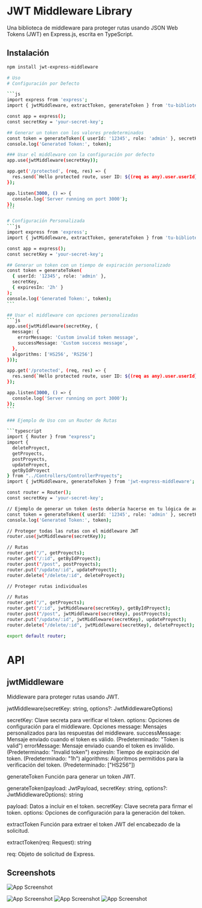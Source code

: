 # JWT Middleware Library

Una biblioteca de middleware para proteger rutas usando JSON Web Tokens (JWT) en Express.js, escrita en TypeScript.

## Instalación

````bash
npm install jwt-express-middleware

# Uso
# Configuración por Defecto

```js
import express from 'express';
import { jwtMiddleware, extractToken, generateToken } from 'tu-biblioteca-jwt';

const app = express();
const secretKey = 'your-secret-key';

## Generar un token con los valores predeterminados
const token = generateToken({ userId: '12345', role: 'admin' }, secretKey);
console.log('Generated Token:', token);

### Usar el middleware con la configuración por defecto
app.use(jwtMiddleware(secretKey));

app.get('/protected', (req, res) => {
  res.send(`Hello protected route, user ID: ${(req as any).user.userId}`);
});

app.listen(3000, () => {
  console.log('Server running on port 3000');
});
```

# Configuración Personalizada
```js
import express from 'express';
import { jwtMiddleware, extractToken, generateToken } from 'tu-biblioteca-jwt';

const app = express();
const secretKey = 'your-secret-key';

## Generar un token con un tiempo de expiración personalizado
const token = generateToken(
  { userId: '12345', role: 'admin' },
  secretKey,
  { expiresIn: '2h' }
);
console.log('Generated Token:', token);
```

## Usar el middleware con opciones personalizadas
```js
app.use(jwtMiddleware(secretKey, {
  message: {
    errorMessage: 'Custom invalid token message',
    successMessage: 'Custom success message',
  },
  algorithms: ['HS256', 'RS256']
}));

app.get('/protected', (req, res) => {
  res.send(`Hello protected route, user ID: ${(req as any).user.userId}`);
});

app.listen(3000, () => {
  console.log('Server running on port 3000');
});
```

### Ejemplo de Uso con un Router de Rutas

```typescript
import { Router } from "express";
import {
  deleteProyect,
  getProyects,
  postProyects,
  updateProyect,
  getByIdProyect
} from "../Controllers/ControllerProyects";
import { jwtMiddleware, generateToken } from 'jwt-express-middleware';

const router = Router();
const secretKey = 'your-secret-key';

// Ejemplo de generar un token (esto debería hacerse en tu lógica de autenticación y no aquí)
const token = generateToken({ userId: '12345', role: 'admin' }, secretKey);
console.log('Generated Token:', token);

// Proteger todas las rutas con el middleware JWT
router.use(jwtMiddleware(secretKey));

// Rutas
router.get("/", getProyects);
router.get("/:id", getByIdProyect);
router.post("/post", postProyects);
router.put("/update/:id", updateProyect);
router.delete("/delete/:id", deleteProyect);

// Proteger rutas individuales

// Rutas
router.get("/", getProyects);
router.get("/:id", jwtMiddleware(secretKey), getByIdProyect);
router.post("/post", jwtMiddleware(secretKey), postProyects);
router.put("/update/:id", jwtMiddleware(secretKey), updateProyect);
router.delete("/delete/:id", jwtMiddleware(secretKey), deleteProyect);

export default router;
````

# API
## jwtMiddleware
Middleware para proteger rutas usando JWT.

jwtMiddleware(secretKey: string, options?: JwtMiddlewareOptions)

secretKey: Clave secreta para verificar el token.
options: Opciones de configuración para el middleware.
Opciones
message: Mensajes personalizados para las respuestas del middleware.
successMessage: Mensaje enviado cuando el token es válido. (Predeterminado: "Token is valid")
errorMessage: Mensaje enviado cuando el token es inválido. (Predeterminado: "Invalid token")
expiresIn: Tiempo de expiración del token. (Predeterminado: "1h")
algorithms: Algoritmos permitidos para la verificación del token. (Predeterminado: ["HS256"])

generateToken
Función para generar un token JWT.

generateToken(payload: JwtPayload, secretKey: string, options?: JwtMiddlewareOptions): string

payload: Datos a incluir en el token.
secretKey: Clave secreta para firmar el token.
options: Opciones de configuración para la generación del token.


extractToken
Función para extraer el token JWT del encabezado de la solicitud.

extractToken(req: Request): string

req: Objeto de solicitud de Express.


## Screenshots

![App Screenshot](https://i.ibb.co/PjWgdBF/code-jwt-1.png)

![App Screenshot](https://i.ibb.co/XpfxyKW/code-jwt-2.png)
![App Screenshot](https://i.ibb.co/PFYn1vx/code-jwt-3.png)
![App Screenshot](https://i.ibb.co/jwHDLHq/code-jwt-4.png)
